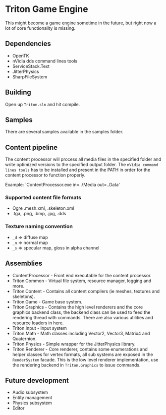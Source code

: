 Triton Game Engine
=====================
This might become a game engine sometime in the future, but right now a lot of core functionality is missing.

## Dependencies
* OpenTK
* nVidia dds command lines tools
* ServiceStack.Text
* JitterPhysics
* SharpFileSystem

## Building
Open up `Triton.sln` and hit compile.

## Samples
There are several samples available in the samples folder.

## Content pipeline
The content processor will process all media files in the specified folder and write optimized versions to the specified output folder. The `nVidia command lines tools` has to be installed and present in the PATH in order for the content processor to function properly.

Example: `ContentProcessor.exe in=..\Media out=..Data'

### Supported content file formats
* Ogre .mesh.xml, .skeleton.xml 
* .tga, .png, .bmp, .jpg, .dds

### Texture naming convention
* `_d` => diffuse map
* `_n` => normal map
* `_s` => specular map, gloss in alpha channel

## Assemblies
* ContentProcessor - Front end executable for the content processor.
* Triton.Common - Virtual file system, resource manager, logging and more.
* Triton.Content - Contains all content compilers (ie meshes, textures and skeletons).
* Triton.Game - Game base system.
* Triton.Graphics - Contains the high level renderers and the core graphics backend class, the backend class can be used to feed the rendering thread with commands. There are also various utilities and resource loaders in here.
* Triton.Input - Input system
* Triton.Math - Math classes including Vector2, Vector3, Matrix4 and Quaternion.
* Triton.Physics - Simple wrapper for the JitterPhysics library.
* Triton.Renderer - Core renderer, contains some enumerations and helper classes for vertex formats, all sub systems are exposed in the `RenderSystem` facade. This is the low level renderer implementation, use the rendering backend in `Triton.Graphics` to issue commands.

## Future development
* Audio subsystem
* Entity management
* Physics subsystem
* Editor